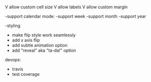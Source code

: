 V allow custom cell size
V allow labels
V allow custom margin

-support calendar mode:
  -support week
  -support month
  -support year

-styling
  - make flip style work seamlessly
  - add x axis flip
  - add subtle animation option 
  - add "reveal" aka "ta-da!" option


devops:
- travis
- test coverage


